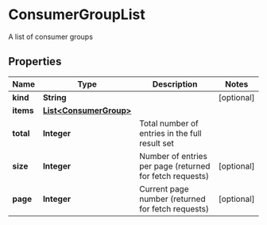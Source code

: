 

# ConsumerGroupList

A list of consumer groups

## Properties

Name | Type | Description | Notes
------------ | ------------- | ------------- | -------------
**kind** | **String** |  |  [optional]
**items** | [**List&lt;ConsumerGroup&gt;**](ConsumerGroup.md) |  | 
**total** | **Integer** | Total number of entries in the full result set | 
**size** | **Integer** | Number of entries per page (returned for fetch requests) |  [optional]
**page** | **Integer** | Current page number (returned for fetch requests) |  [optional]



